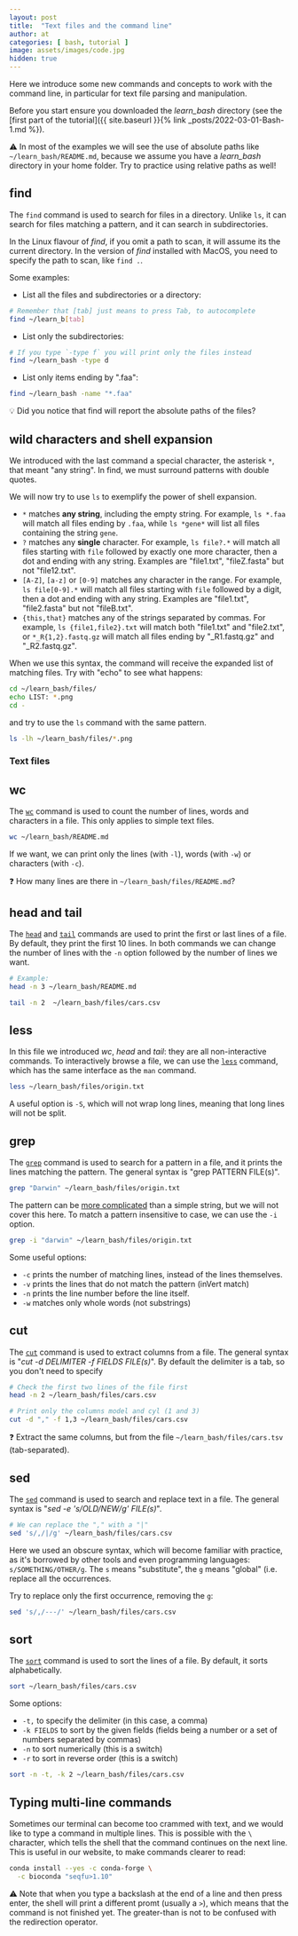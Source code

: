 ```yaml
---
layout: post
title:  "Text files and the command line"
author: at
categories: [ bash, tutorial ]
image: assets/images/code.jpg
hidden: true
---
```


Here we introduce some new commands and concepts to work with the command line, in particular
for text file parsing and manipulation.

Before you start ensure you downloaded the *learn_bash* directory
(see the [first part of the tutorial]({{ site.baseurl }}{% link _posts/2022-03-01-Bash-1.md %}).

:warning: In most of the examples we will see the use of absolute paths like `~/learn_bash/README.md`, because we assume you 
have a *learn_bash* directory in your home folder. Try to practice using relative paths as well!


## find

The `find` command is used to search for files in a directory. Unlike `ls`, it can search for files
matching a pattern, and it can search in subdirectories.

In the Linux flavour of *find*, if you omit a path to scan, it will assume its the current directory. In the version of *find*
installed with MacOS, you need to specify the path to scan, like `find .`.

Some examples:

* List all the files and subdirectories or a directory:

```bash
# Remember that [tab] just means to press Tab, to autocomplete
find ~/learn_b[tab]
```

* List only the subdirectories:

```bash
# If you type `-type f` you will print only the files instead
find ~/learn_bash -type d
```

* List only items ending by ".faa":

```bash
find ~/learn_bash -name "*.faa"
```

:bulb: Did you notice that find will report the absolute paths of the files? 

## wild characters and shell expansion

We introduced with the last command a special character, the asterisk `*`, that meant "any string". 
In find, we must surround patterns with double quotes.

We will now try to use `ls` to exemplify the power of shell expansion.

* `*` matches **any string**, including the empty string. For example, `ls *.faa` will match all files ending by `.faa`, while `ls *gene*` will list all files containing the string `gene`.
* `?` matches any **single** character. For example, `ls file?.*` will match all files starting with `file` followed by exactly one more character, then a dot and ending with any string. Examples are "file1.txt", "fileZ.fasta" but not "file12.txt".
* `[A-Z]`, `[a-z]` or `[0-9]` matches any character in the range. For example, `ls file[0-9].*` will match all files starting with `file` followed by a digit, then a dot and ending with any string. Examples are "file1.txt", "file2.fasta" but not "fileB.txt".
* `{this,that}` matches any of the strings separated by commas. For example, `ls {file1,file2}.txt` will match both "file1.txt" and "file2.txt", or `*_R{1,2}.fastq.gz` will match all files ending by "_R1.fastq.gz" and "_R2.fastq.gz".

When we use this syntax, the command will receive the expanded list of matching files. Try with "echo" to see what happens:

```bash
cd ~/learn_bash/files/
echo LIST: *.png
cd -
```

and try to use the `ls` command with the same pattern.

```bash
ls -lh ~/learn_bash/files/*.png
```

### Text files

## wc

The [`wc`](https://manpages.org/wc) command is used to count the number of lines, words and characters in a file. This only applies to simple text files.

```bash
wc ~/learn_bash/README.md
```

If we want, we can print only the lines (with `-l`), words (with `-w`) or characters (with `-c`). 

:question: How many lines are there in  `~/learn_bash/files/README.md`?

## head and tail

The [`head`](https://manpages.org/head) and [`tail`](https://manpages.org/tail) commands are used to print the first or last lines of a file. By default, they print the first 10 lines.
In both commands we can change the number of lines with the `-n` option followed by the number of lines we want.

```bash
# Example:
head -n 3 ~/learn_bash/README.md

tail -n 2  ~/learn_bash/files/cars.csv 
```

## less

In this file we introduced *wc*, *head* and *tail*: they are all non-interactive commands. To interactively browse a file, we can use the [`less`](https://manpages.org/less) command, which has the same interface as the `man` command.

```bash
less ~/learn_bash/files/origin.txt 
```

A useful option is `-S`, which will not wrap long lines, meaning that long lines will not be split.

## grep

The [`grep`](https://manpages.org/grep) command is used to search for a pattern in a file, and it prints the lines matching the pattern.
The general syntax is "grep PATTERN FILE(s)".

```bash
grep "Darwin" ~/learn_bash/files/origin.txt
```

The pattern can be [more complicated](https://manpages.org/regexp) than a simple string,
but we will not cover this here.
To match a pattern insensitive to case, we can use the `-i` option.

```bash
grep -i "darwin" ~/learn_bash/files/origin.txt
```

Some useful options:

* `-c` prints the number of matching lines, instead of the lines themselves.
* `-v` prints the lines that do not match the pattern (inVert match)
* `-n` prints the line number before the line itself.
* `-w` matches only whole words (not substrings)

## cut

The [`cut`](https://manpages.org/cut) command is used to extract columns from a file. 
The general syntax is "*cut -d DELIMITER -f FIELDS FILE(s)*". By default the delimiter is a tab, so you don't 
need to specify 

```bash
# Check the first two lines of the file first
head -n 2 ~/learn_bash/files/cars.csv

# Print only the columns model and cyl (1 and 3)
cut -d "," -f 1,3 ~/learn_bash/files/cars.csv
```

:question: Extract the same columns, but from the file `~/learn_bash/files/cars.tsv` (tab-separated).

## sed

The [`sed`](https://manpages.org/sed) command is used to search and replace text in a file. 
The general syntax is "*sed -e 's/OLD/NEW/g' FILE(s)*".

```bash
# We can replace the "," with a "|"
sed 's/,/|/g' ~/learn_bash/files/cars.csv
```

Here we used an obscure syntax, which will become familiar with practice, as it's borrowed by other tools and
even programming languages: `s/SOMETHING/OTHER/g`. The `s` means "substitute", the `g` means "global" (i.e.
replace all the occurrences.

Try to replace only the first occurrence, removing the `g`:

```bash
sed 's/,/---/' ~/learn_bash/files/cars.csv
```

## sort

The [`sort`](https://manpages.org/sort) command is used to sort the lines of a file. By default, it sorts alphabetically.

```bash
sort ~/learn_bash/files/cars.csv
```

Some options:

* `-t,` to specify the delimiter (in this case, a comma)
* `-k FIELDS` to sort by the given fields (fields being a number or a set of numbers separated by commas)
* `-n` to sort numerically (this is a switch)
* `-r` to sort in reverse order (this is a switch)

```bash
sort -n -t, -k 2 ~/learn_bash/files/cars.csv
```

## Typing multi-line commands

Sometimes our terminal can become too crammed with text, and we would like to type a command in multiple lines.
This is possible with the `\` character, which tells the shell that the command continues on the next line.
This is useful in our website, to make commands clearer to read:

```bash
conda install --yes -c conda-forge \
  -c bioconda "seqfu>1.10"
```

:warning: Note that when you type a backslash at the end of a line and then press enter, the shell will 
print a different promt (usually a `>`), which means that the command is not finished yet. The greater-than
is not to be confused with the redirection operator.
